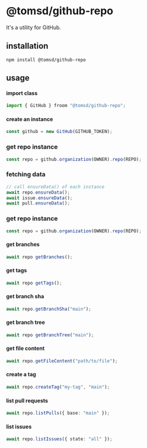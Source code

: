 # @tomsd/github-repo

It's a utility for GitHub.  

## installation

``` shell
npm install @tomsd/github-repo
```

## usage

#### import class

``` typescript
import { GitHub } froom "@tomsd/github-repo";
```


#### create an instance

``` typescript
const github = new GitHub(GITHUB_TOKEN);
```

### get repo instance

``` typescript
const repo = github.organization(OWNER).repo(REPO);
```

### fetching data

``` ts
// call ensureData() of each instance
await repo.ensureData();
await issue.ensureData();
await pull.ensureData();
```

### get repo instance

``` typescript
const repo = github.organization(OWNER).repo(REPO);
```

#### get branches

``` typescript
await repo getBranches();
```

#### get tags

``` typescript
await repo getTags();
```

#### get branch sha

``` typescript
await repo.getBranchSha("main");
```

#### get branch tree

``` typescript
await repo getBranchTree("main");
```

#### get file content

``` typescript
await repo.getFileContent("path/to/file");
```

#### create a tag

``` typescript
await repo.createTag("my-tag", "main");
```

#### list pull requests

``` typescript
await repo.listPulls({ base: "main" });
```

#### list issues

``` typescript
await repo.listIssues({ state: "all" });
```
